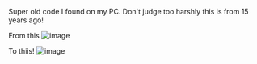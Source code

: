 Super old code I found on my PC. Don't judge too harshly this is from 15 years ago!

From this
![image](https://github.com/user-attachments/assets/f8623ab1-2a82-4bc3-b0a7-dd464ed33b72)

To thiis!
![image](https://github.com/user-attachments/assets/715463b8-e963-4f48-af2b-a665e364b993)

